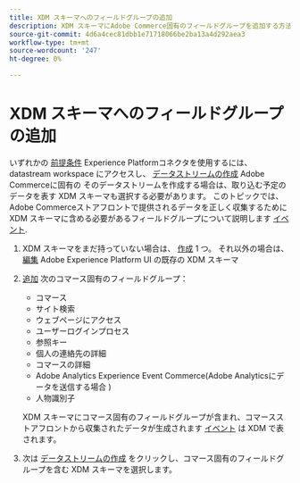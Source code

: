 ```yaml
---
title: XDM スキーマへのフィールドグループの追加
description: XDM スキーマにAdobe Commerce固有のフィールドグループを追加する方法を説明します。
source-git-commit: 4d6a4cec81dbb1e71718066be2ba13a4d292aea3
workflow-type: tm+mt
source-wordcount: '247'
ht-degree: 0%

---
```


# XDM スキーマへのフィールドグループの追加

いずれかの [前提条件](overview.md#prereqs) Experience Platformコネクタを使用するには、datastream workspace にアクセスし、 [データストリームの作成](https://experienceleague.adobe.com/docs/experience-platform/edge/datastreams/overview.html?lang=en) Adobe Commerceに固有の そのデータストリームを作成する場合は、取り込む予定のデータを表す XDM スキーマも選択する必要があります。 このトピックでは、Adobe Commerceストアフロントで提供されるデータを正しく収集するために XDM スキーマに含める必要があるフィールドグループについて説明します [イベント](events.md).

1. XDM スキーマをまだ持っていない場合は、 [作成](https://experienceleague.adobe.com/docs/experience-platform/xdm/ui/resources/schemas.html?lang=en#create) 1 つ。 それ以外の場合は、 [編集](https://experienceleague.adobe.com/docs/experience-platform/xdm/ui/resources/schemas.html?lang=en#edit) Adobe Experience Platform UI の既存の XDM スキーマ
1. [追加](https://experienceleague.adobe.com/docs/experience-platform/xdm/ui/resources/schemas.html?lang=en#add-field-groups) 次のコマース固有のフィールドグループ：

   - コマース
   - サイト検索
   - ウェブページにアクセス
   - ユーザーログインプロセス
   - 参照キー
   - 個人の連絡先の詳細
   - コマースの詳細
   - Adobe Analytics Experience Event Commerce(Adobe Analyticsにデータを送信する場合 )
   - 人物識別子

   XDM スキーマにコマース固有のフィールドグループが含まれ、コマースストアフロントから収集されたデータが生成されます [イベント](events.md) は XDM で表されます。
1. 次は [データストリームの作成](https://experienceleague.adobe.com/docs/experience-platform/edge/datastreams/overview.html?lang=en) をクリックし、コマース固有のフィールドグループを含む XDM スキーマを選択します。
